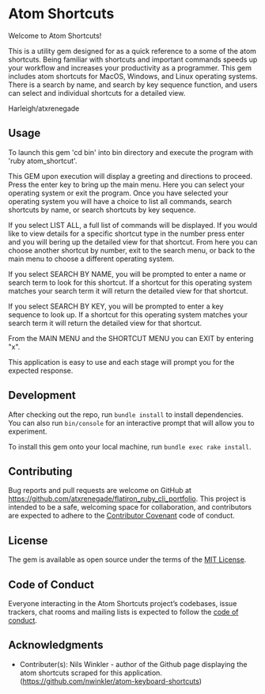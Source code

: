 # Atom Shortcuts

Welcome to Atom Shortcuts!

This is a utility gem designed for as a quick reference to a some of the atom shortcuts. Being familiar with shortcuts and important commands speeds up your workflow and increases your productivity as a programmer. This gem includes atom shortcuts for MacOS, Windows, and Linux operating systems.  There is a search by name, and search by key sequence function, and users can select and individual shortcuts for a detailed view.

Harleigh/atxrenegade

## Usage

To launch this gem 'cd bin' into bin directory and execute the program with 'ruby atom_shortcut'.

This GEM upon execution will display a greeting and directions to proceed.  Press the enter key to bring up the main menu.  Here you can select your operating system or exit the program. Once you have selected your operating system you will have a choice to list all commands, search shortcuts by name, or search shortcuts by key sequence.

If you select LIST ALL, a full list of commands will be displayed. If you would like to view details for a specific shortcut type in the number press enter and you will bering up the detailed view for that shortcut. From here you can choose another shortcut by number, exit to the search menu, or back to the main menu to choose a different operating system.

If you select SEARCH BY NAME, you will be prompted to enter a name or search term to look for this shortcut. If a shortcut for this operating system matches your search term it will return the detailed view for that shortcut.

If you select SEARCH BY KEY, you will be prompted to enter a key sequence to look up. If a shortcut for this operating system matches your search term it will return the detailed view for that shortcut.

From the MAIN MENU and the SHORTCUT MENU you can EXIT by entering "x".

This application is easy to use and each stage will prompt you for the expected response.

## Development

After checking out the repo, run `bundle install` to install dependencies. You can also run `bin/console` for an interactive prompt that will allow you to experiment.

To install this gem onto your local machine, run `bundle exec rake install`.


## Contributing

Bug reports and pull requests are welcome on GitHub at https://github.com/atxrenegade/flatiron_ruby_cli_portfolio. This project is intended to be a safe, welcoming space for collaboration, and contributors are expected to adhere to the [Contributor Covenant](http://contributor-covenant.org) code of conduct.

## License

The gem is available as open source under the terms of the [MIT License](https://opensource.org/licenses/MIT).

## Code of Conduct

Everyone interacting in the Atom Shortcuts project’s codebases, issue trackers, chat rooms and mailing lists is expected to follow the [code of conduct](https://github.com/atxrenegade/flatiron_ruby_cli_portfolio/blob/master/CODE_OF_CONDUCT.md).

## Acknowledgments
* Contributer(s): Nils Winkler - author of the Github page displaying the atom shortcuts scraped for this application. (https://github.com/nwinkler/atom-keyboard-shortcuts)
